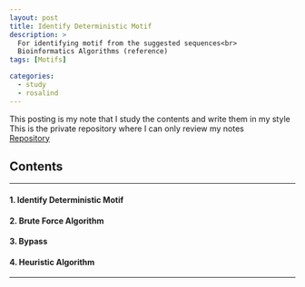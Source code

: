 ```yaml
---
layout: post
title: Identify Deterministic Motif
description: >
  For identifying motif from the suggested sequences<br>
  Bioinformatics Algorithms (reference)
tags: [Motifs]

categories:
  - study
  - rosalind
---
```


This posting is my note that I study the contents and write them in my style <br>
This is the private repository where I can only review my notes<br>
[Repository](https://github.com/hyun-jin891/hidden-post-hyunjin891-github-blog/blob/master/_posts/study/rosalind/2023-09-30-Identify-Deterministic-Motif.md)

## Contents
------
#### 1. Identify Deterministic Motif
#### 2. Brute Force Algorithm
#### 3. Bypass
#### 4. Heuristic Algorithm
-----
